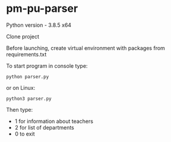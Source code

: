 # pm-pu-parser

Python version - 3.8.5 x64

Clone project

Before launching, create virtual environment with packages from requirements.txt


To start program in console type:

    python parser.py

or on Linux:

    python3 parser.py


Then type:

- 1 for information about teachers
- 2 for list of departments
- 0 to exit
